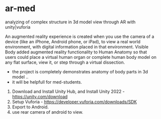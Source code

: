 # ar-med
analyzing of complex structure in 3d model view through AR with unity|vuforia


An augmented reality experience is created when you use the camera of a device (like an iPhone, Android phone, or iPad), to view a real world environment, with digital information placed in that environment. Visible Body added augmented reality functionality to Human Anatomy so that users could place a virtual human organ or complete human body model on any flat surface, view it, or step through a virtual dissection.


- the project is completely demonstrates anatomy of body parts in 3d model ..
- it will be helpfull for med-students.

1.  Download and Install Unity Hub, and Install Unity 2022 - https://unity.com/download
2.  Setup Vuforia - https://developer.vuforia.com/downloads/SDK
3.  Export to Android. 
4.  use rear camera of android to view.
